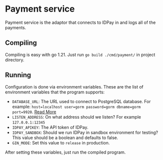 # Payment service
Payment service is the adaptor that connects to IDPay in and logs all of the payments.

## Compiling
Compiling is easy with go 1.21. Just run `go build ./cmd/payment/` in project directory.

## Running
Configuration is done via environment variables. These are the list of environment variables that the program supports:

* `DATABASE_URL`: The URL used to connect to PostgreSQL database. For example: `host=localhost user=gorm password=gorm dbname=gorm port=9920`. [Read More](https://gorm.io/docs/connecting_to_the_database.html#PostgreSQL)
* `LISTEN_ADDRESS`: On what address should we listen? For example `127.0.0.1:12345`
* `IDPAY_APIKEY`: The API token of IDPay.
* `IDPAY_SANDBOX`: Should we run IDPay in sandbox environment for testing? This value should be a boolean and defaults to false.
* `GIN_MODE`: Set this value to `release` in production.

After setting these variables, just run the compiled program.

